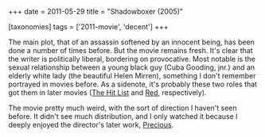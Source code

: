 +++
date = 2011-05-29
title = "Shadowboxer (2005)"

[taxonomies]
tags = ['2011-movie', 'decent']
+++

The main plot, that of an assassin softened by an innocent being, has
been done a number of times before. But the movie remains fresh. It\'s
clear that the writer is politically liberal, bordering on provocative.
Most notable is the sexual relationship between a young black guy (Cuba
Gooding, jnr.) and an elderly white lady (the beautiful Helen Mirren),
something I don\'t remember portrayed in movies before. As a sidenote,
it\'s probably these two roles that got them in later movies ([The Hit
List] and [Red], respectively).

The movie pretty much weird, with the sort of direction I haven\'t seen
before. It didn\'t see much distribution, and I only watched it because
I deeply enjoyed the director\'s later work, [Precious].

  [The Hit List]: http://movies.tshepang.net/the-hit-list-2011
  [Red]: http://movies.tshepang.net/red-2010
  [Precious]: http://movies.tshepang.net/precious-2009
